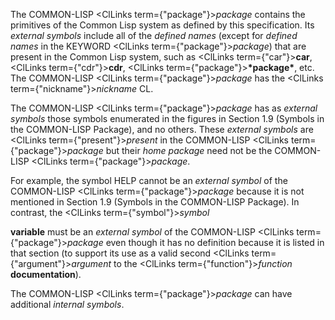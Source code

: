 



The COMMON-LISP <ClLinks  term={"package"}><i>package</i></ClLinks> contains the primitives of the Common Lisp system as defined by this specification. Its *external symbols* include all of the *defined names* (except for *defined names* in the KEYWORD <ClLinks  term={"package"}><i>package</i></ClLinks>) that are present in the Common Lisp system, such as <ClLinks  term={"car"}><b>car</b></ClLinks>, <ClLinks  term={"cdr"}><b>cdr</b></ClLinks>, <ClLinks  term={"package"}><b>\*package\*</b></ClLinks>, etc. The COMMON-LISP <ClLinks  term={"package"}><i>package</i></ClLinks> has the <ClLinks  term={"nickname"}><i>nickname</i></ClLinks> CL. 



The COMMON-LISP <ClLinks  term={"package"}><i>package</i></ClLinks> has as *external symbols* those symbols enumerated in the figures in Section 1.9 (Symbols in the COMMON-LISP Package), and no others. These *external symbols* are <ClLinks  term={"present"}><i>present</i></ClLinks> in the COMMON-LISP <ClLinks  term={"package"}><i>package</i></ClLinks> but their *home package* need not be the COMMON-LISP <ClLinks  term={"package"}><i>package</i></ClLinks>. 



For example, the symbol HELP cannot be an *external symbol* of the COMMON-LISP <ClLinks  term={"package"}><i>package</i></ClLinks> because it is not mentioned in Section 1.9 (Symbols in the COMMON-LISP Package). In contrast, the <ClLinks  term={"symbol"}><i>symbol</i></ClLinks> 







 



 



**variable** must be an *external symbol* of the COMMON-LISP <ClLinks  term={"package"}><i>package</i></ClLinks> even though it has no definition because it is listed in that section (to support its use as a valid second <ClLinks  term={"argument"}><i>argument</i></ClLinks> to the <ClLinks  term={"function"}><i>function</i></ClLinks> **documentation**). 



The COMMON-LISP <ClLinks  term={"package"}><i>package</i></ClLinks> can have additional *internal symbols*. 




